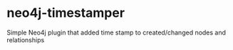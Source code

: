 # neo4j-timestamper
Simple Neo4j plugin that added time stamp to created/changed nodes and relationships
